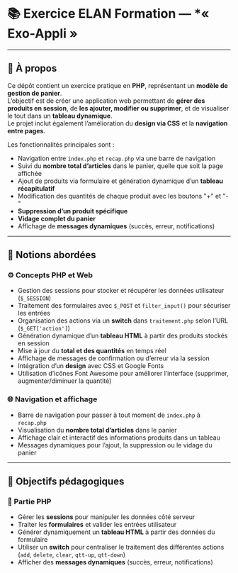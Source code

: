 # 📚 Exercice ELAN Formation — *« Exo-Appli » 

---

## 📝 À propos

Ce dépôt contient un exercice pratique en **PHP**, représentant un **modèle de gestion de panier**.  
L’objectif est de créer une application web permettant de **gérer des produits en session**, de **les ajouter, modifier ou supprimer**, et de visualiser le tout dans un **tableau dynamique**.  
Le projet inclut également l’amélioration du **design via CSS** et la **navigation entre pages**.

Les fonctionnalités principales sont :  
- Navigation entre `index.php` et `recap.php` via une barre de navigation  
- Suivi du **nombre total d’articles** dans le panier, quelle que soit la page affichée  
- Ajout de produits via formulaire et génération dynamique d’un **tableau récapitulatif**  
- Modification des quantités de chaque produit avec les boutons "+" et "-"  
- **Suppression d’un produit spécifique**  
- **Vidage complet du panier**  
- Affichage de **messages dynamiques** (succès, erreur, notifications)  

---

## 🧠 Notions abordées

### ⚙️ Concepts PHP et Web

- Gestion des sessions pour stocker et récupérer les données utilisateur (`$_SESSION`)  
- Traitement des formulaires avec `$_POST` et `filter_input()` pour sécuriser les entrées  
- Organisation des actions via un **switch** dans `traitement.php` selon l’URL (`$_GET['action']`)  
- Génération dynamique d’un **tableau HTML** à partir des produits stockés en session  
- Mise à jour du **total et des quantités** en temps réel  
- Affichage de messages de confirmation ou d’erreur via la session  
- Intégration d’un **design** avec CSS et Google Fonts  
- Utilisation d’icônes Font Awesome pour améliorer l’interface (supprimer, augmenter/diminuer la quantité)

### 🌐 Navigation et affichage

- Barre de navigation pour passer à tout moment de `index.php` à `recap.php`  
- Visualisation du **nombre total d’articles** dans le panier  
- Affichage clair et interactif des informations produits dans un tableau  
- Messages dynamiques pour l’ajout, la suppression ou le vidage du panier  

---

## 🎯 Objectifs pédagogiques

### 🧩 Partie PHP

- Gérer les **sessions** pour manipuler les données côté serveur  
- Traiter les **formulaires** et valider les entrées utilisateur  
- Générer dynamiquement un **tableau HTML** à partir des données du formulaire  
- Utiliser un **switch** pour centraliser le traitement des différentes actions (`add`, `delete`, `clear`, `qtt-up`, `qtt-down`)  
- Afficher des **messages dynamiques** (succès, erreur, notifications)  
